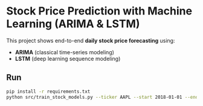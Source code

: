 # Stock Price Prediction with Machine Learning (ARIMA & LSTM)

This project shows end-to-end **daily stock price forecasting** using:
- **ARIMA** (classical time-series modeling)
- **LSTM** (deep learning sequence modeling)

## Run
```bash
pip install -r requirements.txt
python src/train_stock_models.py --ticker AAPL --start 2018-01-01 --end 2025-08-20
